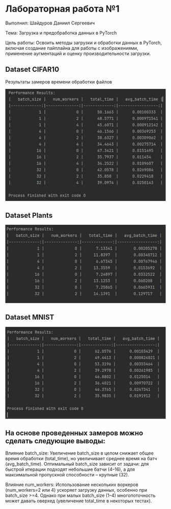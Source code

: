 # Лабораторная работа №1 

Выполнил: Шайдуров Даниил Сергеевич

Тема: Загрузка и предобработка данных в PyTorch

Цель работы:
Освоить методы загрузки и обработки данных в PyTorch, включая создание пайплайна для работы с изображениями, применение аугментаций и оценку производительности загрузки.

## Dataset CIFAR10
Результаты замеров времени обработки файлов

![Скриншот](images/cifar10.jpg)

## Dataset Plants
![Скриншот](images/plants.jpg)

## Dataset MNIST
![Скриншот](images/mnist.jpg)

## На основе проведенных замеров можно сделать следующие выводы:

Влияние batch_size:
Увеличение batch_size в целом снижает общее время обработки (total_time), но увеличивает среднее время на батч (avg_batch_time).
Оптимальный batch_size зависит от задачи: для быстрой итерации подходят небольшие батчи (4–16), а для максимальной пропускной способности – крупные (32).

Влияние num_workers:
Использование нескольких воркеров (num_workers=2 или 4) ускоряет загрузку данных, особенно при batch_size >=4.
Однако при малых batch_size (1–4) многопоточность может давать оверхед (увеличение total_time в некоторых тестах).

